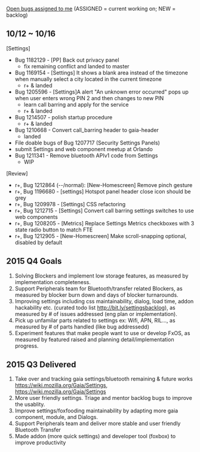 [Open bugs assigned to me](https://bugzilla.mozilla.org/buglist.cgi?quicksearch=assignee%3Agasolin%40mozilla.com) (ASSIGNED = current working on; NEW = backlog)

## 10/12 ~ 10/16

[Settings]
  - Bug 1182129 - [PP] Back out privacy panel
    - fix remaining conflict and landed to master
  - Bug 1169154 - [Settings] It shows a blank area instead of the timezone when manually select a city located in the current timezone
    - r+ & landed
  - Bug 1205596 - [Settings]A alert "An unknown error occurred" pops up when user enters wrong PIN 2 and then changes to new PIN
    - learn call barring and apply for the service
    - r+ & landed
  - Bug 1214507 - polish startup procedure
    - r+ & landed
  - Bug 1210668 - Convert call_barring header to gaia-header
    - landed
  - File doable bugs of Bug 1207717 (Security Settings Panels)
  - submit Settings and web component meetup at Orlando
  - Bug 1211341 - Remove bluetooth APIv1 code from Settings
    - WIP

[Review]
  - r+, Bug 1212864 (--/normal): [New-Homescreen] Remove pinch gesture
  - r+, Bug 1196680 - [settings] Hotspot panel header close icon should be grey
  - r+, Bug 1209978 - [Settings] CSS refactoring
  - r+, Bug 1212715 - [Settings] Convert call barring settings switches to use web components
  - r+, Bug 1208205 - [Metrics] Replace Settings Metrics checkboxes with 3 state radio button to match FTE
  - r+, Bug 1212905 - [New-Homescreen] Make scroll-snapping optional, disabled by default

## 2015 Q4 Goals
1. Solving Blockers and implement low storage features, as measured by implementation completeness.
2. Support Peripherals team for Bluetooth/transfer related Blockers, as measured by blocker burn down and days of blocker turnarounds.
3. Improving settings including css maintainability, dialog, load time, addon hackability etc. (curated todo list http://bit.ly/settingsbacklog), as measured by # of issues addressed (eng plan or implementation).
4. Pick up unfamilar parts related to settings ex: Wifi, APN, RIL..., as measured by # of parts handled (like bug addressedd)
5. Experiment features that make people want to use or develop FxOS, as measured by featured raised and planning detail/implementation progress.


## 2015 Q3 Delivered
1. Take over and tracking gaia settings/bluetooth remaining & future works https://wiki.mozilla.org/Gaia/Settings, https://wiki.mozilla.org/Gaia/Settings
2. More user friendly settings. Triage and mentor backlog bugs to improve the usablity.
3. Improve settings/foxfooding maintainability by adapting more gaia component, module, and Dialogs.
4. Support Peripherals team and deliver more stable and user friendly Bluetooth Transfer
5. Made addon (more quick settings) and developer tool (foxbox) to improve productivity
